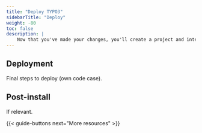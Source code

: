 ```yaml
---
title: "Deploy TYPO3"
sidebarTitle: "Deploy"
weight: -80
toc: false
description: |
    Now that you've made your changes, you'll create a project and integrate it with your TYPO3 repository, resulting in a Platform.sh deployment.
---
```


## Deployment

Final steps to deploy (own code case).

## Post-install

If relevant.

{{< guide-buttons next="More resources" >}}